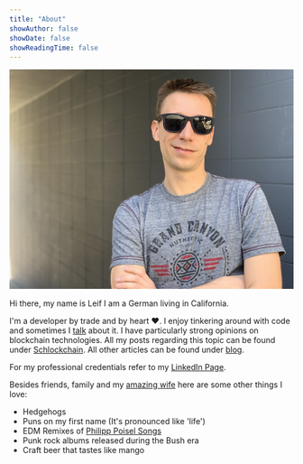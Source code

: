 ```yaml
---
title: "About"
showAuthor: false
showDate: false
showReadingTime: false
---
```


![Leif Gensert](james_coffee_landscape.jpg)

Hi there, my name is Leif I am a German living in California.

I'm a developer by trade and by heart :heart:. I enjoy tinkering around with code and sometimes I [talk](https://speakerdeck.com/leifg) about it. I have particularly strong opinions on blockchain technologies. All my posts regarding this topic can be found under [Schlockchain](/schlockchain). All other articles can be found under [blog](/blog).

For my professional credentials refer to my [LinkedIn Page](http://linkedin.com/in/lgensert/).

Besides friends, family and my [amazing wife](https://www.linkedin.com/in/louisemeylan/) here are some other things I love:

- Hedgehogs
- Puns on my first name (It's pronounced like 'life')
- EDM Remixes of [Philipp Poisel Songs](https://soundcloud.com/jeanmuzikaofficial/philipp-poisel-wie-soll-ein-mensch-das-ertragen-jeanmuzika-edit)
- Punk rock albums released during the Bush era
- Craft beer that tastes like mango
